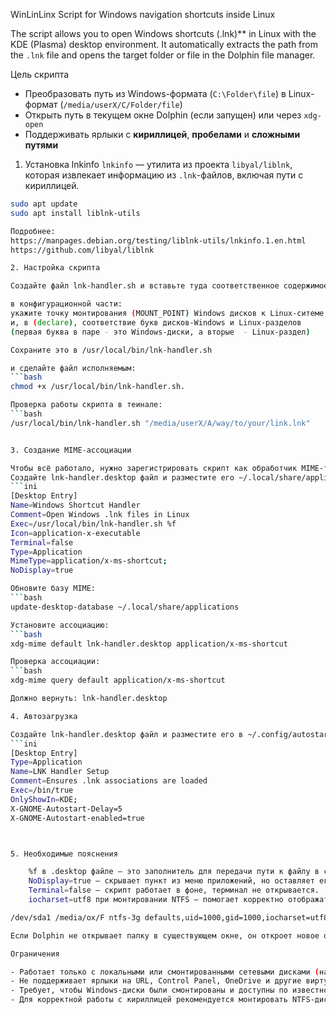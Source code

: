 WinLinLinx
Script for Windows navigation shortcuts inside Linux

The script allows you to open Windows shortcuts (.lnk)** in Linux with the KDE (Plasma) desktop environment. It automatically extracts the path from the `.lnk` file and opens the target folder or file in the Dolphin file manager.

Цель скрипта 
- Преобразовать путь из Windows-формата (`C:\Folder\file`) в Linux-формат (`/media/userX/C/Folder/file`)
- Открыть путь в текущем окне Dolphin (если запущен) или через `xdg-open`
- Поддерживать ярлыки с **кириллицей**, **пробелами** и **сложными путями**

1. Установка lnkinfo
`lnkinfo` — утилита из проекта `libyal/liblnk`, которая извлекает информацию из `.lnk`-файлов, включая пути с кириллицей.

```bash
sudo apt update
sudo apt install liblnk-utils

Подробнее:
https://manpages.debian.org/testing/liblnk-utils/lnkinfo.1.en.html
https://github.com/libyal/liblnk

2. Настройка скрипта

Создайте файл lnk-handler.sh и вставьте туда соответственное содержимое из репозитория

в конфигурационной части:
укажите точку монтирования (MOUNT_POINT) Windows дисков к Linux-ситеме,  например  /media/userX/
и, в (declare), соответствие букв дисков-Windows и Linux-разделов
(первая буква в паре - это Windows-диски, а вторые  - Linux-раздел)

Сохраните это в /usr/local/bin/lnk-handler.sh

и сделайте файл исполняемым:
```bash
chmod +x /usr/local/bin/lnk-handler.sh.

Проверка работы скрипта в теинале:
```bash
/usr/local/bin/lnk-handler.sh "/media/userX/A/way/to/your/link.lnk"


3. Создание MIME-ассоциации 

Чтобы всё работало, нужно зарегистрировать скрипт как обработчик MIME-типа application/x-ms-shortcut.
Создайте lnk-handler.desktop файл и разместите его ~/.local/share/applications/lnk-handler.desktop
```ini
[Desktop Entry]
Name=Windows Shortcut Handler
Comment=Open Windows .lnk files in Linux
Exec=/usr/local/bin/lnk-handler.sh %f
Icon=application-x-executable
Terminal=false
Type=Application
MimeType=application/x-ms-shortcut;
NoDisplay=true

Обновите базу MIME:
```bash
update-desktop-database ~/.local/share/applications

Установите ассоциацию:
```bash
xdg-mime default lnk-handler.desktop application/x-ms-shortcut

Проверка ассоциации:
```bash
xdg-mime query default application/x-ms-shortcut

Должно вернуть: lnk-handler.desktop

4. Автозагрузка

Создайте lnk-handler.desktop файл и разместите его в ~/.config/autostart/lnk-handler-setup.desktop
```ini
[Desktop Entry]
Type=Application
Name=LNK Handler Setup
Comment=Ensures .lnk associations are loaded
Exec=/bin/true
OnlyShowIn=KDE;
X-GNOME-Autostart-Delay=5
X-GNOME-Autostart-enabled=true



5. Необходимые пояснения 

    %f в .desktop файле — это заполнитель для передачи пути к файлу в скрипт.
    NoDisplay=true — скрывает пункт из меню приложений, но оставляет его доступным для MIME-ассоциаций.
    Terminal=false — скрипт работает в фоне, терминал не открывается.
    iocharset=utf8 при монтировании NTFS — помогает корректно отображать кириллицу. Пример в /etc/fstab:

/dev/sda1 /media/ox/F ntfs-3g defaults,uid=1000,gid=1000,iocharset=utf8 0 0

Если Dolphin не открывает папку в существующем окне, он откроет новое окно — это поведение xdg-open

Ограничения

- Работает только с локальными или смонтированными сетевыми дисками (например, через `ntfs-3g`, `autofs`, `fstab`)
- Не поддерживает ярлыки на URL, Control Panel, OneDrive и другие виртуальные объекты Windows
- Требует, чтобы Windows-диски были смонтированы и доступны по известному пути
- Для корректной работы с кириллицей рекомендуется монтировать NTFS-диски с опцией `iocharset=utf8` или `utf8`
